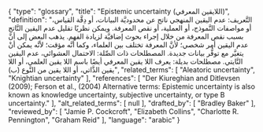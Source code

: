 {
    "type": "glossary",
    "title": "Epistemic uncertainty (اللايقين المعرفي)",
    "definition": "التَّعريف: عدم اليقين المنهجي ناتج عن محدوديَّة البيانات، أو دِقَّة القياس، أو مواصفات النَّموذج، أو العملية، أو نقص المعرفة. ويمكن نظريًا تقليل عدم اليقين النَّاتج بسبب نقص المعرفة من خلال إجراء بحوث إضافيَّة لزيادة الفهم. يذهب البعض إلى أنَّ عدم اليقين أمر شخصي؛ لأنَّ المعرفة تختلف بين العلماء، وكما أنَّه مؤقت؛ لأنَّه يمكن أنْ يتغيَّر مع توفُّر بيانات جديدة. المصطلحات ذات الصِّلة: الاحتمال العشوائي، عدم اليقين النَّايتي. مصطلحات بديلة: يعرف اللا يقين المعرفي أيضًا باسم اللا يقين العلمي، أو اللا يقين الذَّاتي، أو اللا يقين من النَّوع (ب)",
    "related_terms": [
        "Aleatoric uncertainty",
        "Knightian uncertainty"
    ],
    "references": [
        "Der Kiureghian and Ditlevsen (2009); Ferson et al., (2004) Alternative terms: Epistemic uncertainty is also known as knowledge uncertainty, subjective uncertainty, or type B uncertainty."
    ],
    "alt_related_terms": [
        null
    ],
    "drafted_by": [
        "Bradley Baker"
    ],
    "reviewed_by": [
        "Jamie P. Cockcroft",
        "Elizabeth Collins",
        "Charlotte R. Pennington",
        "Graham Reid"
    ],
    "language": "arabic"
}